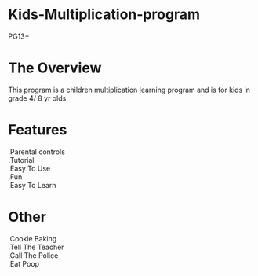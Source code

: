 # Kids-Multiplication-program
PG13+
# The Overview

This program is a children multiplication learning program and is for kids in grade
4/ 8 yr olds

# Features

.Parental controls  
.Tutorial  
.Easy To Use  
.Fun  
.Easy To Learn  

# Other

.Cookie Baking  
.Tell The Teacher  
.Call The Police  
.Eat Poop
